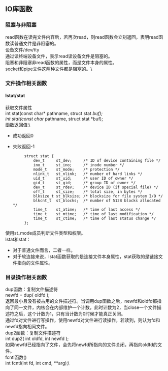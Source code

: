 ## IO库函数
### 阻塞与非阻塞
read函数在读完文件内容后，若再次read，则read函数会立刻返回，表明read函数读普通文件是非阻塞的。\
设备文件/dev/tty\
通过读终端设备文件，表示read读设备文件是阻塞的。\
阻塞和非阻塞非read函数的属性，而是文件本身的属性。\
socket和pipe文件这两种文件都是阻塞的。\

### 文件操作相关函数
#### lstat/stat
获取文件属性\
int stat(const char* pathname, struct stat *buf);\
int stat(const char* pathname, struct stat *buf);\
函数返回值:\
- 成功返回0
- 失败返回-1

           struct stat {
               dev_t     st_dev;     /* ID of device containing file */
               ino_t     st_ino;     /* inode number */
               mode_t    st_mode;    /* protection */
               nlink_t   st_nlink;   /* number of hard links */
               uid_t     st_uid;     /* user ID of owner */
               gid_t     st_gid;     /* group ID of owner */
               dev_t     st_rdev;    /* device ID (if special file) */
               off_t     st_size;    /* total size, in bytes */
               blksize_t st_blksize; /* blocksize for file system I/O */
               blkcnt_t  st_blocks;  /* number of 512B blocks allocated */
               time_t    st_atime;   /* time of last access */
               time_t    st_mtime;   /* time of last modification */
               time_t    st_ctime;   /* time of last status change */
           };
使用st_mode成员判断文件类型和权限。\
lstat和stat：
- 对于普通文件而言，二者一样。
- 对于软连接来说，lstat函数获取的是连接文件本身属性，stat获取的是链接文件指向的文件属性。
### 目录操作相关函数
dup函数：复制文件描述符\
newfd = dup( oldfd );\
返回最小且没有被占用的文件描述符。当调用dup函数之后，newfd和oldfd都指向了同一文件，内核会在内部维护一个计数，此时计数为2，当close一个文件描述符之后，这个计数为1，只有当计数为0时候才能真正关闭。\
通过fd对文件进行写操作，使用newfd对文件进行读操作，若读到，则认为fd和newfd指向相同文件。\
dup2函数：复制文件描述符\
int dup2( int oldfd, int newfd );\
如果newfd已经指向了文件，会先将newfd所指向的文件关闭，再指向oldfd的文件。\
fcntl函数()\
int fcntl(int fd, int cmd, **arg);\


  




































